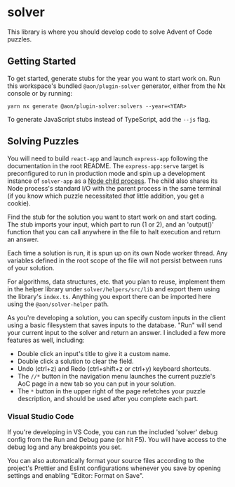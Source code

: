 # solver

This library is where you should develop code to solve Advent of Code puzzles.

## Getting Started

To get started, generate stubs for the year you want to start work on. Run this workspace's bundled `@aon/plugin-solver` generator, either from the Nx console or by running:

```
yarn nx generate @aon/plugin-solver:solvers --year=<YEAR>
```

To generate JavaScript stubs instead of TypeScript, add the `--js` flag.

## Solving Puzzles

You will need to build `react-app` and launch `express-app` following the documentation in the root README. The `express-app:serve` target is preconfigured to run in production mode and spin up a development instance of `solver-app` as a [Node child process](https://nodejs.org/api/child_process.html). The child also shares its Node process's standard I/O with the parent process in the same terminal (if you know which puzzle necessitated _that_ little addition, you get a cookie).

Find the stub for the solution you want to start work on and start coding. The stub imports your input, which part to run (1 or 2), and an 'output()' function that you can call anywhere in the file to halt execution and return an answer.

Each time a solution is run, it is spun up on its own Node worker thread. Any variables defined in the root scope of the file will not persist between runs of your solution.

For algorithms, data structures, etc. that you plan to reuse, implement them in the helper library under `solver/helpers/src/lib` and export them using the library's `index.ts`. Anything you export there can be imported here using the `@aon/solver-helper` path.

As you're developing a solution, you can specify custom inputs in the client using a basic filesystem that saves inputs to the database. "Run" will send your current input to the solver and return an answer. I included a few more features as well, including:

- Double click an input's title to give it a custom name.
- Double click a solution to clear the field.
- Undo (ctrl+z) and Redo (ctrl+shift+z or ctrl+y) keyboard shortcuts.
- The `//*` button in the navigation menu launches the current puzzle's AoC page in a new tab so you can put in your solution.
- The `*` button in the upper right of the page refetches your puzzle description, and should be used after you complete each part.

### Visual Studio Code

If you're developing in VS Code, you can run the included 'solver' debug config from the Run and Debug pane (or hit F5). You will have access to the debug log and any breakpoints you set.

You can also automatically format your source files according to the project's Prettier and Eslint configurations whenever you save by opening settings and enabling "Editor: Format on Save".
